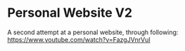 # Personal Website V2
A second attempt at a personal website, through following: https://www.youtube.com/watch?v=FazgJVnrVuI

